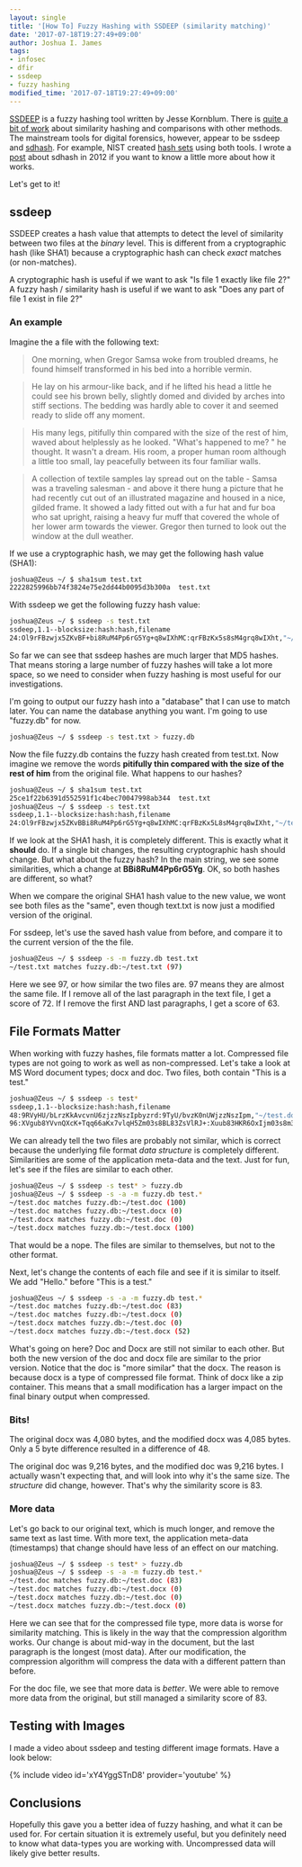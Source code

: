 ```yaml
---
layout: single
title: '[How To] Fuzzy Hashing with SSDEEP (similarity matching)'
date: '2017-07-18T19:27:49+09:00'
author: Joshua I. James
tags:
- infosec
- dfir
- ssdeep
- fuzzy hashing
modified_time: '2017-07-18T19:27:49+09:00'
---
```


[SSDEEP](http://ssdeep.sourceforge.net/) is a fuzzy hashing tool written by Jesse Kornblum. There is [quite a bit of work](http://www.sciencedirect.com/search?qs=ssdeep&authors=&pub=Digital%20Investigation&volume=&issue=&page=&origin=journal&zone=qSearch&publicationTitles=273059&withinJournalBook=true) about similarity hashing and comparisons with other methods. The mainstream tools for digital forensics, however, appear to be ssdeep and [sdhash](http://roussev.net/sdhash/sdhash.html). For example, NIST created [hash sets](https://www.nist.gov/itl/ssd/cs/non-rds-hash-sets) using both tools. I wrote a [post](https://cybercrimetech.com/2012/09/similarity-comparison-with-sdhash-fuzzy.html) about sdhash in 2012 if you want to know a little more about how it works.

Let's get to it!

## ssdeep
SSDEEP creates a hash value that attempts to detect the level of similarity between two files at the *binary* level. This is different from a cryptographic hash (like SHA1) because a cryptographic hash can check *exact* matches (or non-matches).

A cryptographic hash is useful if we want to ask "Is file 1 exactly like file 2?" A fuzzy hash / similarity hash is useful if we want to ask "Does any part of file 1 exist in file 2?"

### An example
Imagine the a file with the following text:

> One morning, when Gregor Samsa woke from troubled dreams, he found himself transformed in his bed into a horrible vermin.

> He lay on his armour-like back, and if he lifted his head a little he could see his brown belly, slightly domed and divided by arches into stiff sections. The bedding was hardly able to cover it and seemed ready to slide off any moment.

> His many legs, pitifully thin compared with the size of the rest of him, waved about helplessly as he looked. "What's happened to me? " he thought. It wasn't a dream. His room, a proper human room although a little too small, lay peacefully between its four familiar walls.

> A collection of textile samples lay spread out on the table - Samsa was a traveling salesman - and above it there hung a picture that he had recently cut out of an illustrated magazine and housed in a nice, gilded frame. It showed a lady fitted out with a fur hat and fur boa who sat upright, raising a heavy fur muff that covered the whole of her lower arm towards the viewer. Gregor then turned to look out the window at the dull weather.

If we use a cryptographic hash, we may get the following hash value (SHA1):

```bash
joshua@Zeus ~/ $ sha1sum test.txt 
2222825996bb74f3824e75e2dd44b0095d3b300a  test.txt
```

With ssdeep we get the following fuzzy hash value:

```bash
joshua@Zeus ~/ $ ssdeep -s test.txt 
ssdeep,1.1--blocksize:hash:hash,filename
24:Ol9rFBzwjx5ZKvBF+bi8RuM4Pp6rG5Yg+q8wIXhMC:qrFBzKx5s8sM4grq8wIXht,"~/test.txt"
```

So far we can see that ssdeep hashes are much larger that MD5 hashes. That means storing a large number of fuzzy hashes will take a lot more space, so we need to consider when fuzzy hashing is most useful for our investigations.

I'm going to output our fuzzy hash into a "database" that I can use to match later. You can name the database anything you want. I'm going to use "fuzzy.db" for now.

```bash
joshua@Zeus ~/ $ ssdeep -s test.txt > fuzzy.db
```

Now the file fuzzy.db contains the fuzzy hash created from test.txt. Now imagine we remove the words **pitifully thin compared with the size of the rest of him** from the original file. What happens to our hashes?

```bash
joshua@Zeus ~/ $ sha1sum test.txt 
25ce1f22b6391d552591f1c4bec70047998ab344  test.txt
joshua@Zeus ~/ $ ssdeep -s test.txt 
ssdeep,1.1--blocksize:hash:hash,filename
24:Ol9rFBzwjx5ZKvBBi8RuM4Pp6rG5Yg+q8wIXhMC:qrFBzKx5L8sM4grq8wIXht,"~/test.txt"
```

If we look at the SHA1 hash, it is completely different. This is exactly what it **should** do. If a single bit changes, the resulting cryptographic hash should change. But what about the fuzzy hash? In the main string, we see some similarities, which a change at **BBi8RuM4Pp6rG5Yg**. OK, so both hashes are different, so what?

When we compare the original SHA1 hash value to the new value, we wont see both files as the "same", even though text.txt is now just a modified version of the original.

For ssdeep, let's use the saved hash value from before, and compare it to the current version of the the file.

```bash
joshua@Zeus ~/ $ ssdeep -s -m fuzzy.db test.txt 
~/test.txt matches fuzzy.db:~/test.txt (97)
``` 

Here we see 97, or how similar the two files are. 97 means they are almost the same file. If I remove all of the last paragraph in the text file, I get a score of 72. If I remove the first AND last paragraphs, I get a score of 63.

## File Formats Matter
When working with fuzzy hashes, file formats matter a lot. Compressed file types are not going to work as well as non-compressed. Let's take a look at MS Word document types; docx and doc. Two files, both contain "This is a test."

```bash
joshua@Zeus ~/ $ ssdeep -s test*
ssdeep,1.1--blocksize:hash:hash,filename
48:9RVyHU/bLrzKkAvcvnU6zjzzNszIpbyzrd:9TyU/bvzK0nUWjzzNszIpm,"~/test.doc"
96:XVgub8YVvnQXcK+Tqq66aKx7vlqH5Zm03s8BL83ZsVlRJ+:Xuub83HKR6OxIjm03s8m32l/+,"~/test.docx"
```

We can already tell the two files are probably not similar, which is correct because the underlying file format *data structure* is completely different. Similarities are some of the application meta-data and the text. Just for fun, let's see if the files are similar to each other.

```bash
joshua@Zeus ~/ $ ssdeep -s test* > fuzzy.db 
joshua@Zeus ~/ $ ssdeep -s -a -m fuzzy.db test.*
~/test.doc matches fuzzy.db:~/test.doc (100)
~/test.doc matches fuzzy.db:~/test.docx (0)
~/test.docx matches fuzzy.db:~/test.doc (0)
~/test.docx matches fuzzy.db:~/test.docx (100)
```

That would be a nope. The files are similar to themselves, but not to the other format.

Next, let's change the contents of each file and see if it is similar to itself. We add "Hello." before "This is a test."

```bash
joshua@Zeus ~/ $ ssdeep -s -a -m fuzzy.db test.*
~/test.doc matches fuzzy.db:~/test.doc (83)
~/test.doc matches fuzzy.db:~/test.docx (0)
~/test.docx matches fuzzy.db:~/test.doc (0)
~/test.docx matches fuzzy.db:~/test.docx (52)
```

What's going on here? Doc and Docx are still not similar to each other. But both the new version of the doc and docx file are similar to the prior version. Notice that the doc is "more similar" that the docx. The reason is because docx is a type of compressed file format. Think of docx like a zip container. This means that a small modification has a larger impact on the final binary output when compressed.

### Bits!
The original docx was 4,080 bytes, and the modified docx was 4,085 bytes. Only a 5 byte difference resulted in a difference of 48.

The original doc was 9,216 bytes, and the modified doc was 9,216 bytes. I actually wasn't expecting that, and will look into why it's the same size. The *structure* did change, however. That's why the similarity score is 83.

### More data
Let's go back to our original text, which is much longer, and remove the same text as last time. With more text, the application meta-data (timestamps) that change should have less of an effect on our matching.

```bash
joshua@Zeus ~/ $ ssdeep -s test* > fuzzy.db 
joshua@Zeus ~/ $ ssdeep -s -a -m fuzzy.db test.*
~/test.doc matches fuzzy.db:~/test.doc (83)
~/test.doc matches fuzzy.db:~/test.docx (0)
~/test.docx matches fuzzy.db:~/test.doc (0)
~/test.docx matches fuzzy.db:~/test.docx (0)
```

Here we can see that for the compressed file type, more data is worse for similarity matching. This is likely in the way that the compression algorithm works. Our change is about mid-way in the document, but the last paragraph is the longest (most data). After our modification, the compression algorithm will compress the data with a different pattern than before.

For the doc file, we see that more data is *better*. We were able to remove more data from the original, but still managed a similarity score of 83.

## Testing with Images
I made a video about ssdeep and testing different image formats. Have a look below:

{% include video id='xY4YggSTnD8' provider='youtube' %}

## Conclusions
Hopefully this gave you a better idea of fuzzy hashing, and what it can be used for. For certain situation it is extremely useful, but you definitely need to know what data-types you are working with. Uncompressed data will likely give better results.
